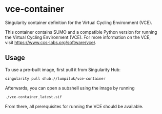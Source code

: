 # vce-container

Singularity container definition for the Virtual Cycling Environment (VCE).

This container contains SUMO and a compatible Python version for running the Virtual Cycling Environment (VCE).
For more information on the VCE, visit https://www.ccs-labs.org/software/vce/.

## Usage

To use a pre-built image, first pull it from Singularity Hub:

```bash
singularity pull shub://lumpiluk/vce-container
```

Afterwards, you can open a subshell using the image by running

```bash
./vce-container_latest.sif
```

From there, all prerequisites for running the VCE should be available.
